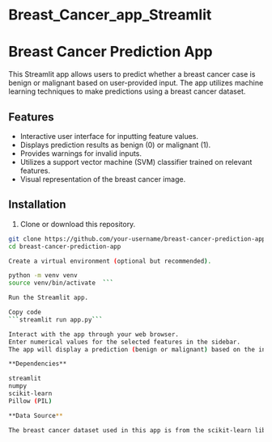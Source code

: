 # Breast_Cancer_app_Streamlit
# Breast Cancer Prediction App

This Streamlit app allows users to predict whether a breast cancer case is benign or malignant based on user-provided input. The app utilizes machine learning techniques to make predictions using a breast cancer dataset.



## Features

- Interactive user interface for inputting feature values.
- Displays prediction results as benign (0) or malignant (1).
- Provides warnings for invalid inputs.
- Utilizes a support vector machine (SVM) classifier trained on relevant features.
- Visual representation of the breast cancer image.

## Installation

1. Clone or download this repository.

```sh
git clone https://github.com/your-username/breast-cancer-prediction-app.git
cd breast-cancer-prediction-app

Create a virtual environment (optional but recommended).

python -m venv venv
source venv/bin/activate  ```

Run the Streamlit app.

Copy code
```streamlit run app.py```

Interact with the app through your web browser.
Enter numerical values for the selected features in the sidebar.
The app will display a prediction (benign or malignant) based on the input.

**Dependencies**

streamlit
numpy
scikit-learn
Pillow (PIL)

**Data Source**

The breast cancer dataset used in this app is from the scikit-learn library's load_breast_cancer function.


